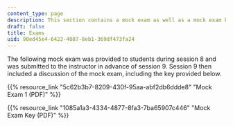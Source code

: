 ```yaml
---
content_type: page
description: This section contains a mock exam as well as a mock exam key.
draft: false
title: Exams
uid: 90ed45e4-6422-4087-8eb1-369df473fa24
---
```

The following mock exam was provided to students during session 8 and was submitted to the instructor in advance of session 9. Session 9 then included a discussion of the mock exam, including the key provided below.

{{% resource_link "5c62b3b7-8209-430f-95aa-abf2db6ddde8" "Mock Exam 1 (PDF)" %}}

{{% resource_link "1085a1a3-4334-4877-8fa3-7ba65907c446" "Mock Exam Key (PDF)" %}}